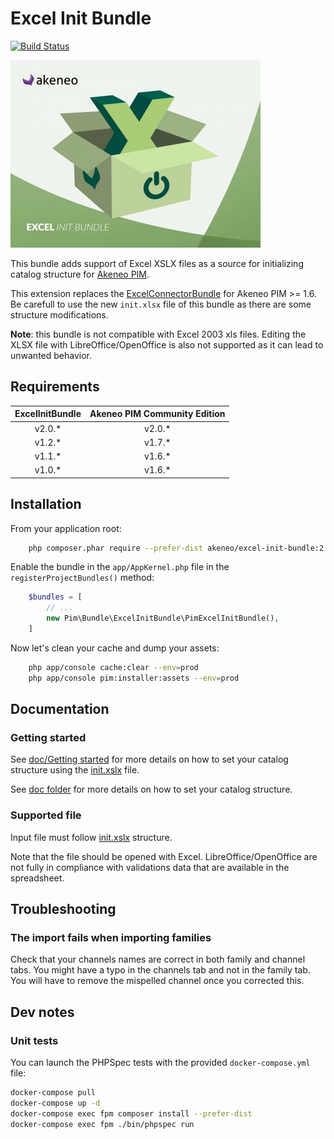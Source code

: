 # Excel Init Bundle

[![Build Status](https://travis-ci.org/akeneo/ExcelInitBundle.svg?branch=master)](https://travis-ci.org/akeneo/ExcelInitBundle)

![alt text](./doc/pictures/bundle_icon.jpg "")

This bundle adds support of Excel XSLX files as a source for initializing catalog structure for [Akeneo PIM](https://github.com/akeneo/pim-community-standard).

This extension replaces the [ExcelConnectorBundle](https://github.com/akeneo-labs/ExcelConnectorBundle) for Akeneo PIM >= 1.6.
Be carefull to use the new `init.xlsx` file of this bundle as there are some structure modifications.

**Note**: this bundle is not compatible with Excel 2003 xls files. Editing the XLSX file with LibreOffice/OpenOffice is also not supported as it can lead to unwanted behavior.

## Requirements

| ExcelInitBundle | Akeneo PIM Community Edition |
|:---------------:|:----------------------------:|
| v2.0.*          | v2.0.*                       |
| v1.2.*          | v1.7.*                       |
| v1.1.*          | v1.6.*                       |
| v1.0.*          | v1.6.*                       |

## Installation

From your application root:

```bash
    php composer.phar require --prefer-dist akeneo/excel-init-bundle:2.0.*
```

Enable the bundle in the `app/AppKernel.php` file in the `registerProjectBundles()` method:

```php
    $bundles = [
        // ...
        new Pim\Bundle\ExcelInitBundle\PimExcelInitBundle(),
    ]
```

Now let's clean your cache and dump your assets:

```bash
    php app/console cache:clear --env=prod
    php app/console pim:installer:assets --env=prod
```

## Documentation

### Getting started

See [doc/Getting started](./doc/Getting-started.rst) for more details on how to set your catalog structure
using the [init.xslx](./src/Resources/fixtures/minimal/init.xlsx) file.

See [doc folder](./doc/Home.rst) for more details on how to set your catalog structure.

### Supported file

Input file must follow [init.xslx](./src/Resources/fixtures/minimal/init.xlsx) structure.

Note that the file should be opened with Excel.
LibreOffice/OpenOffice are not fully in compliance with validations data that are available in the spreadsheet.

## Troubleshooting

### The import fails when importing families

Check that your channels names are correct in both family and channel tabs.
You might have a typo in the channels tab and not in the family tab.
You will have to remove the mispelled channel once you corrected this.

## Dev notes

### Unit tests

You can launch the PHPSpec tests with the provided `docker-compose.yml` file:

```bash
docker-compose pull
docker-compose up -d
docker-compose exec fpm composer install --prefer-dist
docker-compose exec fpm ./bin/phpspec run
```
